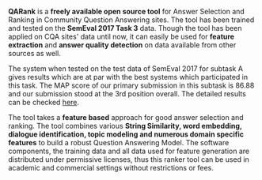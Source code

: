 
**QARank** is a **freely available open source tool** for Answer Selection and Ranking in Community Question Answering sites. The tool has been trained and tested on the **SemEval 2017 Task 3** data. Though the tool has been applied on CQA sites' data until now, it can easily be used for **feature extraction** and **answer quality detection** on data available from other sources as well.

The system when tested on the test data of SemEval 2017 for subtask A gives results which are at par with the best systems which participated in this task. The MAP score of our primary submission in this subtask is 86.88 and our submission stood at the 3rd position overall. The detailed results can be checked [here](http://alt.qcri.org/semeval2017/task3/data/uploads/semeval2017_task3_results.pdf). 

The tool takes a **feature based** approach for good answer selection and ranking. The tool combines various **String Similarity, word embedding, dialogue identification, topic modeling and numerous domain specific features** to build a robust Question Answering Model. The software components, the training data and all data used for feature generation are distributed under permissive licenses, thus this ranker tool can be used in academic and commercial settings without restrictions or fees.
